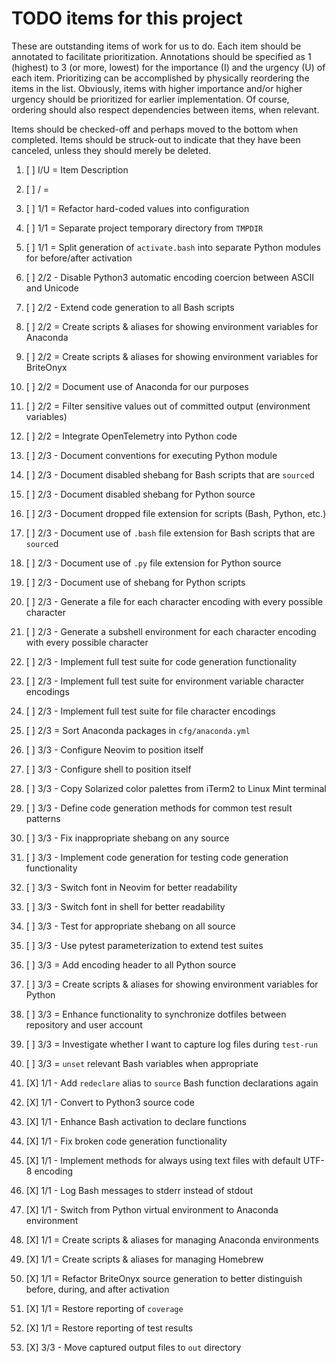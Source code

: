 # TODO items for this project
These are outstanding items of work for us to do.
Each item should be annotated to facilitate prioritization.
Annotations should be specified
as 1 (highest) to 3 (or more, lowest)
for the importance (I) and the urgency (U) of each item.
Prioritizing can be accomplished
by physically reordering the items in the list.
Obviously, items with higher importance and/or higher urgency
should be prioritized for earlier implementation.
Of course,
ordering should also respect dependencies between items,
when relevant.

Items should be checked-off
and perhaps moved to the bottom
when completed.
Items should be struck-out
to indicate that they have been canceled,
unless they should merely be deleted.

1. [ ] I/U = Item Description
1. [ ]  /  = 

1. [ ] 1/1 = Refactor hard-coded values into configuration
1. [ ] 1/1 = Separate project temporary directory from `TMPDIR`
1. [ ] 1/1 = Split generation of `activate.bash` into separate Python modules for before/after activation
1. [ ] 2/2 - Disable Python3 automatic encoding coercion between ASCII and Unicode
1. [ ] 2/2 - Extend code generation to all Bash scripts
1. [ ] 2/2 = Create scripts & aliases for showing environment variables for Anaconda
1. [ ] 2/2 = Create scripts & aliases for showing environment variables for BriteOnyx
1. [ ] 2/2 = Document use of Anaconda for our purposes
1. [ ] 2/2 = Filter sensitive values out of committed output (environment variables)
1. [ ] 2/2 = Integrate OpenTelemetry into Python code
1. [ ] 2/3 - Document conventions for executing Python module
1. [ ] 2/3 - Document disabled shebang for Bash scripts that are `source`d
1. [ ] 2/3 - Document disabled shebang for Python source
1. [ ] 2/3 - Document dropped file extension for scripts (Bash, Python, etc.)
1. [ ] 2/3 - Document use of `.bash` file extension for Bash scripts that are `source`d
1. [ ] 2/3 - Document use of `.py` file extension for Python source
1. [ ] 2/3 - Document use of shebang for Python scripts
1. [ ] 2/3 - Generate a file for each character encoding with every possible character
1. [ ] 2/3 - Generate a subshell environment for each character encoding with every possible character
1. [ ] 2/3 - Implement full test suite for code generation functionality
1. [ ] 2/3 - Implement full test suite for environment variable character encodings
1. [ ] 2/3 - Implement full test suite for file character encodings
1. [ ] 2/3 = Sort Anaconda packages in `cfg/anaconda.yml`
1. [ ] 3/3 - Configure Neovim to position itself
1. [ ] 3/3 - Configure shell to position itself
1. [ ] 3/3 - Copy Solarized color palettes from iTerm2 to Linux Mint terminal
1. [ ] 3/3 - Define code generation methods for common test result patterns
1. [ ] 3/3 - Fix inappropriate shebang on any source
1. [ ] 3/3 - Implement code generation for testing code generation functionality
1. [ ] 3/3 - Switch font in Neovim for better readability
1. [ ] 3/3 - Switch font in shell for better readability
1. [ ] 3/3 - Test for appropriate shebang on all source
1. [ ] 3/3 - Use pytest parameterization to extend test suites
1. [ ] 3/3 = Add encoding header to all Python source
1. [ ] 3/3 = Create scripts & aliases for showing environment variables for Python
1. [ ] 3/3 = Enhance functionality to synchronize dotfiles between repository and user account
1. [ ] 3/3 = Investigate whether I want to capture log files during `test-run`
1. [ ] 3/3 = `unset` relevant Bash variables when appropriate
1. [X] 1/1 - Add `redeclare` alias to `source` Bash function declarations again
1. [X] 1/1 - Convert to Python3 source code
1. [X] 1/1 - Enhance Bash activation to declare functions
1. [X] 1/1 - Fix broken code generation functionality
1. [X] 1/1 - Implement methods for always using text files with default UTF-8 encoding
1. [X] 1/1 - Log Bash messages to stderr instead of stdout
1. [X] 1/1 - Switch from Python virtual environment to Anaconda environment
1. [X] 1/1 = Create scripts & aliases for managing Anaconda environments
1. [X] 1/1 = Create scripts & aliases for managing Homebrew
1. [X] 1/1 = Refactor BriteOnyx source generation to better distinguish before, during, and after activation
1. [X] 1/1 = Restore reporting of `coverage`
1. [X] 1/1 = Restore reporting of test results
1. [X] 3/3 - Move captured output files to `out` directory

